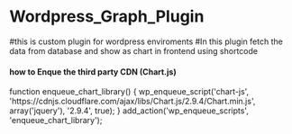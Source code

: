 # Wordpress_Graph_Plugin
#this is custom plugin for wordpress enviroments 
#In this plugin fetch the data from database and show as chart in frontend using shortcode
<h4>how to Enque the third party CDN (Chart.js)</h4>
function enqueue_chart_library() {
  wp_enqueue_script('chart-js', 'https://cdnjs.cloudflare.com/ajax/libs/Chart.js/2.9.4/Chart.min.js', array('jquery'), '2.9.4', true);
}
add_action('wp_enqueue_scripts', 'enqueue_chart_library');
